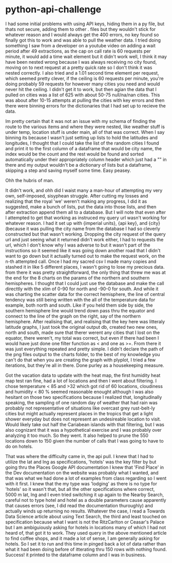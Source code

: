 # python-api-challenge

I had some initial problems with using API keys, hiding them in a py file, but thats not secure, adding them to other . files but they wouldn't stick for whatever reason and I would always get the 400 errors, no key found so finally got this to work and was able to pull the weather data. I tried doing something I saw from a developer on a youtube video on adding a wait period after 49 extractions, as the cap on call rate is 60 requests per minute, it would add a time wait element but it didn't work well, I think it may have been nested wrong because I was always receiving no city found, moving on to next request at a pretty quick rate so I don't think it was nested correctly. I also tried and a 1.01 second time element per request, which seemed pretty clever, if the ceiling is 60 requests per minute, you're doing probably 59 requests for however many cities you need and would never hit the ceiling. I didn't get it to work, but then agian the data that I pulled on cities was a list of 625 with about 50-75 null/na/nan cities. This was about after 10-15 attempts at pulling the cities with key errors and then there were binning errors for the dictionaries that I had set up to recieve the data. 

Im pretty certain that it was not an issue with my schema of finding the route to the various items and where they were nested, like weather stuff is under temp, location stuff is under main, all of that was correct. When I say binning its because I wasn't just setting up lists to hold the latitudes and longitudes, I thought that I could take the list of the random cities I found and print it to the first column of a dataframe that would be city name, the index would be the count and the rest would be found and sorted automatically under their appropriately column header which just had a "" in there and my output wouldn't be a dictionary of lists but a dataframe, skipping a step and saving myself some time. Easy peasey.

Ohh the hubris of man. 

It didn't work, and ohh did I waist many a man-hour of attempting my very own, self-imposed, sisyphean struggle. After cutting my losses and realizing that the royal 'we' weren't making any progress, I did it as suggested, make a bunch of lists, put the data into those lists, and then after extraction append them all to a database. But I will note that even after I attempted to get that working as instruced my query url wasn't working for whatever reason. I had it set up with {imperial units}, {api key}, and {city} (because it was pulling the city name from the database I had so cleverly constructed but that wasn't working. Dropping the city request of the query url and just seeing what it returned didn't work either, I had  to requests the url, which I don't know why I was adverse to but it wasn't part of the instructions so it seemed like it was going down another road that I didn't want to go down but it actually turned out to make the request work, on the n-th attempted call. Once I had my sacred csv I made many copies and stashed it in like 5 different places, I wasn't going to lose my precious data. from there it was pretty straightforward, the only thing that threw me was at the end for the 8 charts on the params of the northern and southern hemispheres. I thought that I could just use the database and make the call directtly with the xlim of 0-90 for north and -90-0 for south. And while it was charting the scatter data for the correct hemisphere, the line of central tendency was still being written with the all of the temperature data for example, both north and south. Like if you held them side by side, the southern hemisphere line would trend down pass thru the equator and connect to the line of the graph on the right, say of the northern hemisphere. After realising that, and realising that the key here was litteraly latitude graphs, I just took the original output db, created two new ones, north and south, made sure that therer werent any cities that I lost on the equator, there weren't, my total was correct, but even if there had been I would have just done one filter function as < and one as >=. From there it was just everything repeated and pretty simple. I didn't declare the path of the png files output to the charts folder, to the best of my knowledge you can't do that when you are creating the graph with plyplot, I tried a few iterations, but they're all in there. Done purley as a housekeeping measure. 

Got the vacation data to update with the heat map, the first humidity heat map test ran fine, had a lot of locations and then I went about filtering. I chose temperature < 85 and >32 which got rid of 60 locations, cloudiness and humidity < 80 % seemed reasonable enought although I was also hesitant on those two specifications because I realized that, longitudinally speaking, the sampling of one random day of weather that had rain was probably not representative of situations like overcast grey rust-belt-ly cities but might actually represent places in the tropics that get a light shower everyday but does not represent an undesireable location to visit. Would likely take out half the Cariabean islands with that filtering, but I was also cognizant that it was a hypothetical exercise and I was probably over analyzing it too much. So they went. It also helped to prune the 550 locations down to 150 given the number of calls that I was going to have to do on hotels.

That was where the difficulty came in, the api pull. I knew that I had to utilize the lat and lng as specifications, 'hotels' was the key filter by but going thru the Places Google API documentation I knew that 'Find Place' in the Dev documentation on the website was probably what I wanted, and that was what we had done a lot of examples from class regarding so I went with it first. I knew that the my type was 'lodging' as there is no type for 'hotels' so it wasn't that, but all the other specifications where correct, 5000 m lat, lng and I even tried switching it up again to the Nearby Search, careful not to type hotel and hotel as a double parameters cause apparently that causes errors (see, I did read the documentation thuroughly) and actually winds up returning no results. Whatever the case, I read a Towards Data Science article about using Text Search, the third and least touched on specification because what I want is not the RitzCarlton or Ceasar's Palace but I am ambiguiously asking for hotels in locations many of which I had not heard of, that got it to work. They used query in the above mentioned article to find coffee shops, and it made a lot of sense, I am generally asking for hotels. So I set it to run and this time in pinged back a lot of data rather than what it had been doing before of itterating thru 150 rows with nothing found. Success! it printed to the dataframe column and I was in business. 
